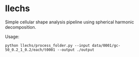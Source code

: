 # llechs
Simple cellular shape analysis pipeline using spherical harmonic decomposition.

Usage:
```
python llechs/process_folder.py --input data/0001/gc-50_0.2_1_0.2/each/t0001 --output ./output
```